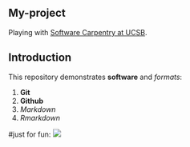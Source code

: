 ## My-project

Playing with [Software Carpentry at UCSB](http://remi-daigle.github.io/2016-04-15-UCSB).

## Introduction

This repository demonstrates **software** and _formats_:

1. **Git**
1. **Github**
1. _Markdown_
1. _Rmarkdown_


#just for fun: 
![](http://4.darkroom.shortlist.com/980/342dcc47e0731346be638026eb8058c2:96dbb652ec3b47959a0492ffc693b803/squirrel.jpg)

